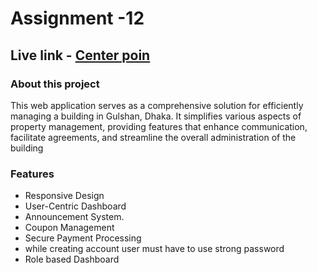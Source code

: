 # Assignment -12
## Live link - [Center poin](https://assignment-12-65a07.web.app/)

### About this project

This web application serves as a comprehensive solution for efficiently managing a building in Gulshan, Dhaka. It simplifies various aspects of property management, providing features that enhance communication, facilitate agreements, and streamline the overall administration of the building

### Features

- Responsive Design
- User-Centric Dashboard
- Announcement System.
- Coupon Management
- Secure Payment Processing
- while creating account user must have to use strong password
- Role based Dashboard
## 
    